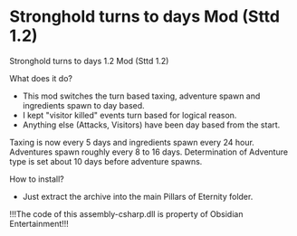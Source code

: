 # Stronghold turns to days Mod (Sttd 1.2)
Stronghold turns to days 1.2 Mod (Sttd 1.2)

What does it do?
- This mod switches the turn based taxing, adventure spawn and ingredients spawn to day based.
- I kept "visitor killed" events turn based for logical reason.
- Anything else (Attacks, Visitors) have been day based from the start.

Taxing is now every 5 days and ingredients spawn every 24 hour. Adventures spawn roughly every 8 to 16 days. Determination of Adventure type is set about 10 days before adventure spawns.

How to install?
- Just extract the archive into the main Pillars of Eternity folder.

!!!The code of this assembly-csharp.dll is property of Obsidian Entertainment!!!
